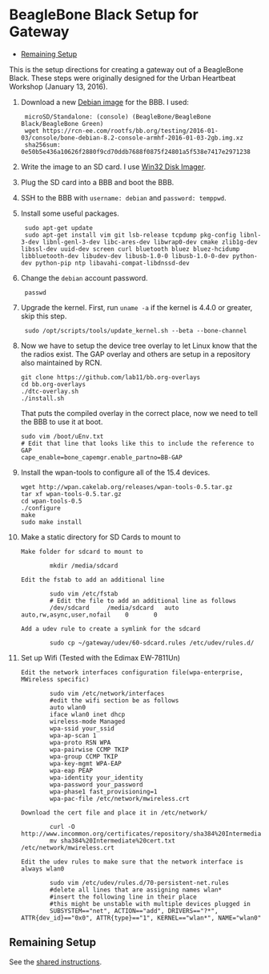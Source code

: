 BeagleBone Black Setup for Gateway
==================================

<!-- START doctoc generated TOC please keep comment here to allow auto update -->
<!-- DON'T EDIT THIS SECTION, INSTEAD RE-RUN doctoc TO UPDATE -->


- [Remaining Setup](#remaining-setup)

<!-- END doctoc generated TOC please keep comment here to allow auto update -->

This is the setup directions for creating a gateway out of a
BeagleBone Black. These steps were originally designed for the
Urban Heartbeat Workshop (January 13, 2016).

1. Download a new
[Debian image](http://elinux.org/Beagleboard:BeagleBoneBlack_Debian#Jessie_Snapshot_console)
for the BBB. I used:

        microSD/Standalone: (console) (BeagleBone/BeagleBone Black/BeagleBone Green)
        wget https://rcn-ee.com/rootfs/bb.org/testing/2016-01-03/console/bone-debian-8.2-console-armhf-2016-01-03-2gb.img.xz
        sha256sum: 0e50b5e436a10626f2880f9cd70ddb7688f0875f24801a5f538e7417e2971238

2. Write the image to an SD card. I use
[Win32 Disk Imager](http://sourceforge.net/projects/win32diskimager/).

3. Plug the SD card into a BBB and boot the BBB.

4. SSH to the BBB with `username: debian` and `password: temppwd`.

5. Install some useful packages.

        sudo apt-get update
        sudo apt-get install vim git lsb-release tcpdump pkg-config libnl-3-dev libnl-genl-3-dev libc-ares-dev libwrap0-dev cmake zlib1g-dev libssl-dev uuid-dev screen curl bluetooth bluez bluez-hcidump libbluetooth-dev libudev-dev libusb-1.0-0 libusb-1.0-0-dev python-dev python-pip ntp libavahi-compat-libdnssd-dev



7. Change the `debian` account password.

        passwd



9. Upgrade the kernel. First, run `uname -a` if the kernel is 4.4.0 or greater, skip this step.

        sudo /opt/scripts/tools/update_kernel.sh --beta --bone-channel

10. Now we have to setup the device tree overlay to let Linux know that the the radios exist.
The GAP overlay and others are setup in a repository also maintained by RCN.

        git clone https://github.com/lab11/bb.org-overlays
        cd bb.org-overlays
        ./dtc-overlay.sh
        ./install.sh

    That puts the compiled overlay in the correct place, now we need to tell the BBB to use it at boot.

        sudo vim /boot/uEnv.txt
        # Edit that line that looks like this to include the reference to GAP
        cape_enable=bone_capemgr.enable_partno=BB-GAP

11. Install the wpan-tools to configure all of the 15.4 devices.

        wget http://wpan.cakelab.org/releases/wpan-tools-0.5.tar.gz
        tar xf wpan-tools-0.5.tar.gz
        cd wpan-tools-0.5
        ./configure
        make
        sudo make install

12. Make a static directory for SD Cards to mount to


        Make folder for sdcard to mount to
        
                mkdir /media/sdcard

        Edit the fstab to add an additional line

                sudo vim /etc/fstab
                # Edit the file to add an additional line as follows
                /dev/sdcard     /media/sdcard   auto    auto,rw,async,user,nofail    0       0
        
        Add a udev rule to create a symlink for the sdcard

                sudo cp ~/gateway/udev/60-sdcard.rules /etc/udev/rules.d/

13. Set up Wifi (Tested with the Edimax EW-7811Un)
	
		Edit the network interfaces configuration file(wpa-enterprise, MWireless specific)

				sudo vim /etc/network/interfaces
				#edit the wifi section be as follows
				auto wlan0
				iface wlan0 inet dhcp
				wireless-mode Managed
				wpa-ssid your_ssid 
				wpa-ap-scan 1
				wpa-proto RSN WPA
				wpa-pairwise CCMP TKIP
				wpa-group CCMP TKIP
				wpa-key-mgmt WPA-EAP
				wpa-eap PEAP
				wpa-identity your_identity
				wpa-password your_password
				wpa-phase1 fast_provisioning=1
				wpa-pac-file /etc/network/mwireless.crt

		Download the cert file and place it in /etc/network/

				curl -O http://www.incommon.org/certificates/repository/sha384%20Intermediate%20cert.txt
				mv sha384%20Intermediate%20cert.txt /etc/network/mwireless.crt

		Edit the udev rules to make sure that the network interface is always wlan0

				sudo vim /etc/udev/rules.d/70-persistent-net.rules
				#delete all lines that are assigning names wlan*
				#insert the following line in their place
				#this might be unstable with multiple devices plugged in
				SUBSYSTEM=="net", ACTION=="add", DRIVERS=="?*", ATTR{dev_id}=="0x0", ATTR{type}=="1", KERNEL=="wlan*", NAME="wlan0"

Remaining Setup
---------------

See the
[shared instructions](https://github.com/terraswarm/urban-heartbeat-kit/blob/master/docs/gateway-setup-scratch-common.md).


